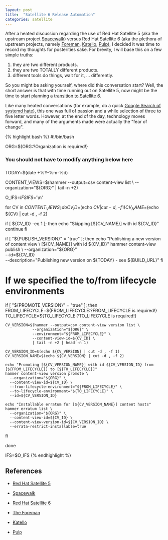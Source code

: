 ```yaml
---
layout: post
title:  "Satellite 6 Release Automation"
categories: satellite
---
```


After a heated discussion regarding the use of Red Hat Satellite 5 (aka the
upstream project [Spacewalk](https://fedorahosted.org/spacewalk/)) versus Red
Hat Satellite 6 (aka the plethora of upstream projects, namely
[Foreman](https://theforeman.org/), [Katello](http://www.katello.org/),
[Pulp](http://pulpproject.org/)), I decided it was time to record my thoughts
for posterities sake.  For brevity, I will base this on a few simple truths:

1. they are two different products.
1. they are two TOTALLY different products.
1. different tools do things, wait for it, ... differently.

So you might be asking yourself, where did this conversation start?  Well, the
short answer is that with time running out on Satellite 5, now might be the time
to start planning a [transition to Satellite 6](https://access.redhat.com/articles/1187643).

Like many heated conversations (for example, do a quick
[Google Search of systemd hate](https://www.google.com/#q=systemd+hate)), this one
was full of passion and a while selection of three to five letter words.  However,
at the end of the day, technology moves forward, and many of the arguments made
were actually the "fear of change".

{% highlight bash %}
#!/bin/bash

ORG=${ORG:?Organization is required!}

###
### You should not have to modify anything below here
###

TODAY=$(date +%Y-%m-%d)

CONTENT_VIEWS=$(hammer --output=csv content-view list \
                --organization="${ORG}" | tail -n +2)

O_IFS=$IFS
IFS=$'\n'

for CV in ${CONTENT_VIEWS}; do
  CV_ID=$(echo ${CV} | cut -d , -f 1)
  CV_NAME=$(echo ${CV} | cut -d , -f 2)

  if [ ${CV_ID} -eq 1 ]; then
    echo "Skipping [${CV_NAME}] with id ${CV_ID}"
    continue
  fi

  if [ "${PUBLISH_VERSION}" = "true" ]; then
    echo "Publishing a new version of content view \
      [${CV_NAME}] with id ${CV_ID}"
    hammer content-view publish \
      --organization="${ORG}" \
      --id=${CV_ID} \
      --description="Publishing new version on ${TODAY} - see ${BUILD_URL}"
  fi

  # If we specified the to/from lifecycle environments
  if [ "${PROMOTE_VERSION}" = "true" ]; then
    FROM_LIFECYCLE=${FROM_LIFECYCLE:?FROM_LIFECYCLE is required!}
    TO_LIFECYCLE=${TO_LIFECYCLE:?TO_LIFECYCLE is required!}

    CV_VERSION=$(hammer --output=csv content-view version list \
                --organization="${ORG}" \
                --environment="${FROM_LIFECYCLE}" \
                --content-view-id=${CV_ID} \
                | tail -n +2 | head -n 1)

    CV_VERSION_ID=$(echo ${CV_VERSION} | cut -d , -f 1)
    CV_VERSION_NAME=$(echo ${CV_VERSION} | cut -d , -f 2)

    echo "Promoting [${CV_VERSION_NAME}] with id ${CV_VERSION_ID} from [${FROM_LIFECYCLE}] to [${TO_LIFECYCLE}]"
    hammer content-view version promote \
      --organization="${ORG}" \
      --content-view-id=${CV_ID} \
      --from-lifecycle-environment="${FROM_LIFECYCLE}" \
      --to-lifecycle-environment="${TO_LIFECYCLE}" \
      --id=${CV_VERSION_ID}

    echo "Installable erratum for [${CV_VERSION_NAME}] content hosts"
    hammer erratum list \
      --organization="${ORG}" \
      --content-view-id=${CV_ID} \
      --content-view-version-id=${CV_VERSION_ID} \
      --errata-restrict-installable=true
  fi

done

IFS=$O_IFS
{% endhighlight %}

References
----------
* [Red Hat Satellite 5]()
* [Spacewalk](https://fedorahosted.org/spacewalk/)

* [Red Hat Satellite 6](https://access.redhat.com/products/red-hat-satellite)
* [The Foreman](https://theforeman.org/)
* [Katello](http://www.katello.org/)
* [Pulp](http://pulpproject.org/)
